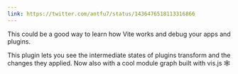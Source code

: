 ```yaml
---
link: https://twitter.com/antfu7/status/1436476518113316866
---
```


This could be a good way to learn how Vite works and debug your apps and plugins.

This plugin lets you see the intermediate states of plugins transform and the changes they applied. Now also with a cool module graph built with vis.js 🕸

<p>
<GitHubLink repo="antfu/vite-plugin-inspect" />
</p>
